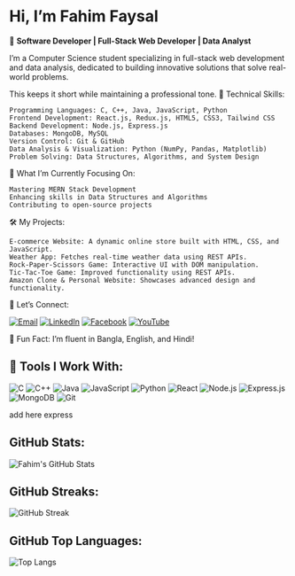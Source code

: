 

# Hi, I’m Fahim Faysal  
🌟 **Software Developer | Full-Stack Web Developer | Data Analyst**

I’m a Computer Science student specializing in full-stack web development and data analysis, dedicated to building innovative solutions that solve real-world problems.


This keeps it short while maintaining a professional tone.
🔧 Technical Skills:

    Programming Languages: C, C++, Java, JavaScript, Python
    Frontend Development: React.js, Redux.js, HTML5, CSS3, Tailwind CSS
    Backend Development: Node.js, Express.js
    Databases: MongoDB, MySQL
    Version Control: Git & GitHub
    Data Analysis & Visualization: Python (NumPy, Pandas, Matplotlib)
    Problem Solving: Data Structures, Algorithms, and System Design

🎯 What I’m Currently Focusing On:

    Mastering MERN Stack Development
    Enhancing skills in Data Structures and Algorithms
    Contributing to open-source projects

🛠️ My Projects:

    E-commerce Website: A dynamic online store built with HTML, CSS, and JavaScript.
    Weather App: Fetches real-time weather data using REST APIs.
    Rock-Paper-Scissors Game: Interactive UI with DOM manipulation.
    Tic-Tac-Toe Game: Improved functionality using REST APIs.
    Amazon Clone & Personal Website: Showcases advanced design and functionality.

💬 Let’s Connect:

[![Email](https://img.shields.io/badge/Email-%23D14836.svg?&style=for-the-badge&logo=gmail&logoColor=white)](mailto:mfaysal223224@bscse.uiu.ac.bd)
[![LinkedIn](https://img.shields.io/badge/LinkedIn-%230A66C2.svg?&style=for-the-badge&logo=linkedin&logoColor=white)](https://www.linkedin.com/in/fahim-faysal-6a6425253/)
[![Facebook](https://img.shields.io/badge/Facebook-%233b5998.svg?&style=for-the-badge&logo=facebook&logoColor=white)](https://www.facebook.com/fahimbafu)
[![YouTube](https://img.shields.io/badge/YouTube-%23FF0000.svg?&style=for-the-badge&logo=youtube&logoColor=white)](https://youtube.com/@bafu44?si=Cs2jKhlOaxiUl2cf)



🌱 Fun Fact: I’m fluent in Bangla, English, and Hindi!

## 🚀 Tools I Work With:

![C](https://img.shields.io/badge/C-%2300599C.svg?&style=for-the-badge&logo=c&logoColor=white)
![C++](https://img.shields.io/badge/C++-%2300599C.svg?&style=for-the-badge&logo=cplusplus&logoColor=white)
![Java](https://img.shields.io/badge/Java-%23F7B000.svg?&style=for-the-badge&logo=java&logoColor=white)
![JavaScript](https://img.shields.io/badge/JavaScript-%23F7DF1E.svg?&style=for-the-badge&logo=javascript&logoColor=black)
![Python](https://img.shields.io/badge/Python-%233776AB.svg?&style=for-the-badge&logo=python&logoColor=white)
![React](https://img.shields.io/badge/React-%23282C34.svg?&style=for-the-badge&logo=react&logoColor=61DAFB)
![Node.js](https://img.shields.io/badge/Node.js-%23339933.svg?&style=for-the-badge&logo=node.js&logoColor=white)
![Express.js](https://img.shields.io/badge/Express.js-%23000000.svg?&style=for-the-badge&logo=express&logoColor=white)  
![MongoDB](https://img.shields.io/badge/MongoDB-%2347A248.svg?&style=for-the-badge&logo=mongodb&logoColor=white)
![Git](https://img.shields.io/badge/Git-%23F1502F.svg?&style=for-the-badge&logo=git&logoColor=white)

add here express



## GitHub Stats:

![Fahim's GitHub Stats](https://github-readme-stats.vercel.app/api?username=fahim-5&show_icons=true&hide_title=true&count_private=true&hide=prs&theme=radical)

## GitHub Streaks:

![GitHub Streak](https://github-readme-streak-stats.herokuapp.com/?user=fahim-5&theme=radical)


## GitHub Top Languages:

![Top Langs](https://github-readme-stats.vercel.app/api/top-langs/?username=fahim-5&layout=compact&theme=radical)
